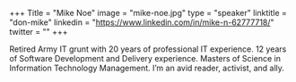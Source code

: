 +++
Title = "Mike Noe"
image = "mike-noe.jpg"
type = "speaker"
linktitle = "don-mike"
linkedin = "https://www.linkedin.com/in/mike-n-62777718/"
twitter = ""
+++

Retired Army IT grunt with 20 years of professional IT experience. 12 years of Software Development and Delivery experience. Masters of Science in Information Technology Management. I’m an avid reader, activist, and ally.